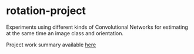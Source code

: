 # rotation-project
Experiments using different kinds of Convolutional Networks for estimating at the same time an image class and orientation.

Project work summary available [here](https://htmlpreview.github.io/?https://github.com/riccardoalbertazzi/rotation-project/blob/master/summary/Report.html)
